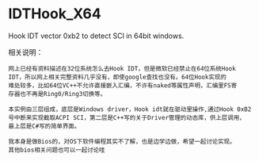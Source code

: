 # IDTHook_X64
Hook IDT vector 0xb2 to detect SCI in 64bit windows. 



相关说明：
  
    网上已经有资料描述在32位系统怎么去Hook IDT，但是微软已经禁止在64位系统Hook 
    IDT，所以网上相关完整资料几乎没有，即使google查找也没有。64位Hook实现的
    难处较多，比如64位VC++不允许直接嵌入汇编，不许有naked等属性声明，汇编里FS寄
    存器也不再是Ring0/Ring3切换等。
    
    本实例由三层组成，底层是Windows driver，Hook idt就在驱动里操作,通过Hook 0xB2
    号中断来实现截取ACPI SCI，第二层是C++写的关于Driver管理的动态库，供上层调用，
    最上层是C#写的简单界面。
    
    我本身是做Bios的，对OS下软件编程其实不了解，也是边学边做，希望一起讨论实现。
    其他bios相关问题也可以一起讨论哇
